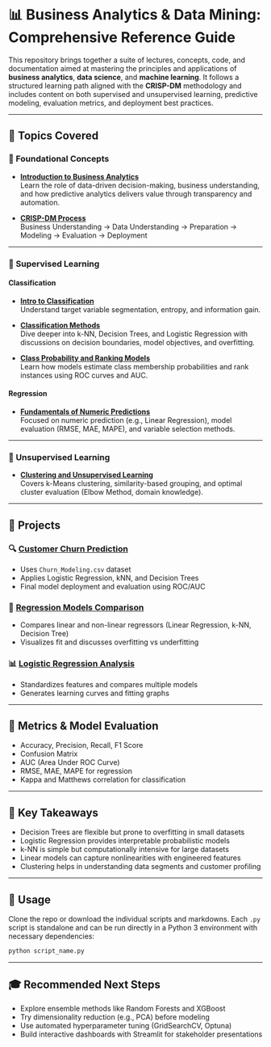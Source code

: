
# 📊 Business Analytics & Data Mining: Comprehensive Reference Guide

This repository brings together a suite of lectures, concepts, code, and documentation aimed at mastering the principles and applications of **business analytics**, **data science**, and **machine learning**. It follows a structured learning path aligned with the **CRISP-DM** methodology and includes content on both supervised and unsupervised learning, predictive modeling, evaluation metrics, and deployment best practices.

---

## 🧠 Topics Covered

### 📘 Foundational Concepts
- **[Introduction to Business Analytics](./introduction_to_business_analytics.md)**  
  Learn the role of data-driven decision-making, business understanding, and how predictive analytics delivers value through transparency and automation.

- **[CRISP-DM Process](./README.md)**  
  Business Understanding → Data Understanding → Preparation → Modeling → Evaluation → Deployment

---

### 🧮 Supervised Learning

#### Classification
- **[Intro to Classification](./intro_to_classification.md)**  
  Understand target variable segmentation, entropy, and information gain.

- **[Classification Methods](./classification_methods.md)**  
  Dive deeper into k-NN, Decision Trees, and Logistic Regression with discussions on decision boundaries, model objectives, and overfitting.

- **[Class Probability and Ranking Models](./class_probability_ranking_models.md)**  
  Learn how models estimate class membership probabilities and rank instances using ROC curves and AUC.

#### Regression
- **[Fundamentals of Numeric Predictions](./fundamentals_of_numeric_predictions.md)**  
  Focused on numeric prediction (e.g., Linear Regression), model evaluation (RMSE, MAE, MAPE), and variable selection methods.

---

### 🧭 Unsupervised Learning

- **[Clustering and Unsupervised Learning](./clustering_unsupervised_learning.md)**  
  Covers k-Means clustering, similarity-based grouping, and optimal cluster evaluation (Elbow Method, domain knowledge).

---

## 🧪 Projects

### 🔍 [Customer Churn Prediction](./customer_churn_prediction.py)
- Uses `Churn_Modeling.csv` dataset
- Applies Logistic Regression, kNN, and Decision Trees
- Final model deployment and evaluation using ROC/AUC

### 🔢 [Regression Models Comparison](./regression_models_comparison.py)
- Compares linear and non-linear regressors (Linear Regression, k-NN, Decision Tree)
- Visualizes fit and discusses overfitting vs underfitting

### 📊 [Logistic Regression Analysis](./logistic_regression_analysis.py)
- Standardizes features and compares multiple models
- Generates learning curves and fitting graphs

---

## 🧾 Metrics & Model Evaluation

- Accuracy, Precision, Recall, F1 Score
- Confusion Matrix
- AUC (Area Under ROC Curve)
- RMSE, MAE, MAPE for regression
- Kappa and Matthews correlation for classification

---

## 🧠 Key Takeaways

- Decision Trees are flexible but prone to overfitting in small datasets
- Logistic Regression provides interpretable probabilistic models
- k-NN is simple but computationally intensive for large datasets
- Linear models can capture nonlinearities with engineered features
- Clustering helps in understanding data segments and customer profiling

---

## 📌 Usage

Clone the repo or download the individual scripts and markdowns. Each `.py` script is standalone and can be run directly in a Python 3 environment with necessary dependencies:

```bash
python script_name.py
```

---

## 🎓 Recommended Next Steps

- Explore ensemble methods like Random Forests and XGBoost
- Try dimensionality reduction (e.g., PCA) before modeling
- Use automated hyperparameter tuning (GridSearchCV, Optuna)
- Build interactive dashboards with Streamlit for stakeholder presentations
